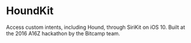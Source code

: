 # HoundKit
Access custom intents, including Hound, through SiriKit on iOS 10. Built at the 2016 A16Z hackathon by the Bitcamp team.
